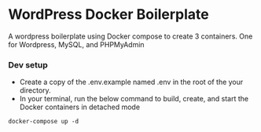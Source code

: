 # WordPress Docker Boilerplate

A wordpress boilerplate using Docker compose to create 3 containers. One for Wordpress, MySQL, and PHPMyAdmin

### Dev setup

- Create a copy of the .env.example named .env in the root of the your directory.
- In your terminal, run the below command to build, create, and start the Docker containers in detached mode

```
docker-compose up -d
```
